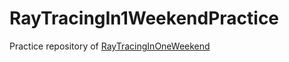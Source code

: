 # RayTracingIn1WeekendPractice
Practice repository of [RayTracingInOneWeekend](https://github.com/petershirley/raytracinginoneweekend)
